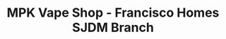 ---
title: "MPK Vape Shop - Francisco Homes SJDM Branch"
url: /san-jose-del-monte/mpk-vape-shop-francisco-homes-sjdm-branch/
shop: shop
---